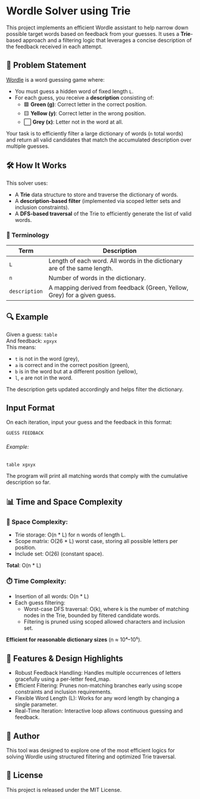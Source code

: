 
# Wordle Solver using Trie

This project implements an efficient Wordle assistant to help narrow down possible target words based on feedback from your guesses. It uses a **Trie**-based approach and a filtering logic that leverages a concise description of the feedback received in each attempt.


## 🧩 Problem Statement

[Wordle](https://www.nytimes.com/games/wordle/index.html) is a word guessing game where:
- You must guess a hidden word of fixed length `L`.
- For each guess, you receive a **description** consisting of:
  - 🟩 **Green (g)**: Correct letter in the correct position.
  - 🟨 **Yellow (y)**: Correct letter in the wrong position.
  - ⬜ **Grey (x)**: Letter not in the word at all.

Your task is to efficiently filter a large dictionary of words (`n` total words) and return all valid candidates that match the accumulated description over multiple guesses.

## 🛠️ How It Works

This solver uses:
- A **Trie** data structure to store and traverse the dictionary of words.
- A **description-based filter** (implemented via scoped letter sets and inclusion constraints).
- A **DFS-based traversal** of the Trie to efficiently generate the list of valid words.

### 📘 Terminology

| Term         | Description                                                                 |
|--------------|-----------------------------------------------------------------------------|
| `L`          | Length of each word. All words in the dictionary are of the same length.   |
| `n`          | Number of words in the dictionary.                                          |
| `description`| A mapping derived from feedback (Green, Yellow, Grey) for a given guess.    |

## 🔍 Example

Given a guess: `table`  
And feedback: `xgxyx`  
This means:
- `t` is not in the word (grey),
- `a` is correct and in the correct position (green),
- `b` is in the word but at a different position (yellow),
- `l`, `e` are not in the word.

The description gets updated accordingly and helps filter the dictionary.

## Input Format
On each iteration, input your guess and the feedback in this format:

```bash
GUESS FEEDBACK
```

###### Example:

```bash
table xgxyx
```

The program will print all matching words that comply with the cumulative description so far.

## 📊 Time and Space Complexity

### 🧠 Space Complexity:

- Trie storage: O(n * L) for n words of length L.
- Scope matrix: O(26 * L) worst case, storing all possible letters per position.
- Include set: O(26) (constant space).

**Total**: O(n * L)

### ⏱️ Time Complexity:
- Insertion of all words: O(n * L)
- Each guess filtering:
    - Worst-case DFS traversal: O(k), where k is the number of matching nodes in the Trie, bounded by filtered candidate words.
    - Filtering is pruned using scoped allowed characters and inclusion set.

**Efficient for reasonable dictionary sizes** (n ≈ 10⁴–10⁵).

## 🧠 Features & Design Highlights

- Robust Feedback Handling: Handles multiple occurrences of letters gracefully using a per-letter feed_map.
- Efficient Filtering: Prunes non-matching branches early using scope constraints and inclusion requirements.
- Flexible Word Length (L): Works for any word length by changing a single parameter.
- Real-Time Iteration: Interactive loop allows continuous guessing and feedback.

## 📌 Author

This tool was designed to explore one of the most efficient logics for solving Wordle using structured filtering and optimized Trie traversal.

## 📃 License

This project is released under the MIT License.
